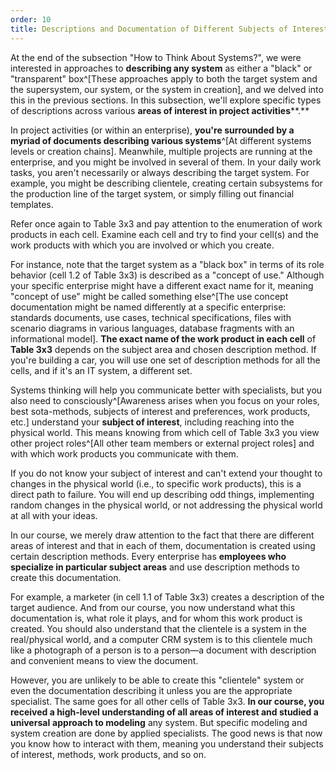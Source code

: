 ```yaml
---
order: 10
title: Descriptions and Documentation of Different Subjects of Interest
---
```


At the end of the subsection "How to Think About Systems?", we were interested in approaches to **describing any system** as either a "black" or "transparent" box^[These approaches apply to both the target system and the supersystem, our system, or the system in creation], and we delved into this in the previous sections. In this subsection, we'll explore specific types of descriptions across various **areas of interest in project activities****.**

In project activities (or within an enterprise), **you're surrounded by a myriad of documents describing various systems**^[At different systems levels or creation chains]. Meanwhile, multiple projects are running at the enterprise, and you might be involved in several of them. In your daily work tasks, you aren't necessarily or always describing the target system. For example, you might be describing clientele, creating certain subsystems for the production line of the target system, or simply filling out financial templates.

Refer once again to Table 3x3 and pay attention to the enumeration of work products in each cell. Examine each cell and try to find your cell(s) and the work products with which you are involved or which you create.

For instance, note that the target system as a "black box" in terms of its role behavior (cell 1.2 of Table 3x3) is described as a "concept of use." Although your specific enterprise might have a different exact name for it, meaning "concept of use" might be called something else^[The use concept documentation might be named differently at a specific enterprise: standards documents, use cases, technical specifications, files with scenario diagrams in various languages, database fragments with an informational model]. **The exact name of the work product in each cell** of **Table 3x3** depends on the subject area and chosen description method. If you're building a car, you will use one set of description methods for all the cells, and if it's an IT system, a different set.

Systems thinking will help you communicate better with specialists, but you also need to consciously^[Awareness arises when you focus on your roles, best sota-methods, subjects of interest and preferences, work products, etc.] understand your **subject of interest**, including reaching into the physical world. This means knowing from which cell of Table 3x3 you view other project roles^[All other team members or external project roles] and with which work products you communicate with them.

If you do not know your subject of interest and can't extend your thought to changes in the physical world (i.e., to specific work products), this is a direct path to failure. You will end up describing odd things, implementing random changes in the physical world, or not addressing the physical world at all with your ideas.

In our course, we merely draw attention to the fact that there are different areas of interest and that in each of them, documentation is created using certain description methods. Every enterprise has **employees who specialize in particular subject areas** and use description methods to create this documentation.

For example, a marketer (in cell 1.1 of Table 3x3) creates a description of the target audience. And from our course, you now understand what this documentation is, what role it plays, and for whom this work product is created. You should also understand that the clientele is a system in the real/physical world, and a computer CRM system is to this clientele much like a photograph of a person is to a person—a document with description and convenient means to view the document.

However, you are unlikely to be able to create this "clientele" system or even the documentation describing it unless you are the appropriate specialist. The same goes for all other cells of Table 3x3. **In our course, you received a high-level understanding of all areas of interest and studied a universal** **approach to modeling** any system. But specific modeling and system creation are done by applied specialists. The good news is that now you know how to interact with them, meaning you understand their subjects of interest, methods, work products, and so on.